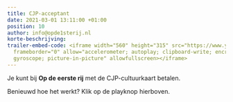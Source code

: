 ```yaml
---
title: CJP-acceptant
date: 2021-03-01 13:11:00 +01:00
position: 10
author: info@opde1sterij.nl
korte-beschrijving: 
trailer-embed-code: <iframe width="560" height="315" src="https://www.youtube.com/embed/9Gxy-PlhIPM"
  frameborder="0" allow="accelerometer; autoplay; clipboard-write; encrypted-media;
  gyroscope; picture-in-picture" allowfullscreen></iframe>
---
```


Je kunt bij **Op de eerste rij** met de CJP-cultuurkaart betalen.     

Benieuwd hoe het werkt? Klik op de playknop hierboven.
